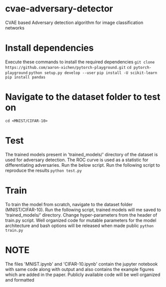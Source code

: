 # cvae-adversary-detector
CVAE based Adversary detection algorithm for image classification networks

# Install dependencies
Execute these commands to install the required dependencies
`git clone https://github.com/aaron-xichen/pytorch-playground.git`
`cd pytorch-playground`
`python setup.py develop --user`
`pip install -U scikit-learn`
`pip install pandas`

# Navigate to the dataset folder to test on 
`cd <MNIST/CIFAR-10>`

# Test 
The trained models present in 'trained_models/' directory of the dataset is used for adversary detection. The ROC curve is used as a statistic for differentiating adversaries. Run the below script. Run the following script to reproduce the results 
`python test.py`

# Train
To train the model from scratch, navigate to the dataset folder (MNIST/CIFAR-10). Run the following script, trained models will me saved to 'trained_models/' directory. Change hyper-parameters from the header of train.py script. Well organized code for mutable parameters for the model architecture and bash options will be released when made public
`python train.py`

# NOTE
The files 'MNIST.ipynb' and 'CIFAR-10.ipynb' contain the jupyter notebook with same code along with output and also contains the example figures which are added in the paper. Publicly available code will be well organized and formatted 
